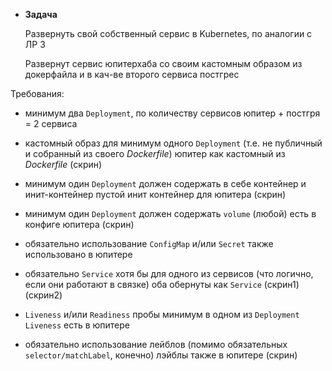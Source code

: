 - **Задача**
    
    Развернуть свой собственный сервис в Kubernetes, по аналогии с ЛР 3

    Развернут сервис юпитерхаба со своим кастомным образом из докерфайла и в кач-ве второго сервиса постгрес 

Требования:

- минимум два `Deployment`, по количеству сервисов
юпитер + постгря = 2 сервиса

- кастомный образ для минимум одного `Deployment` (т.е. не публичный и собранный из своего *Dockerfile*)
юпитер как кастомный из *Dockerfile*
(скрин)
- минимум один `Deployment` должен содержать в себе контейнер и инит-контейнер
пустой инит контейнер для юпитера
(скрин)
- минимум один `Deployment` должен содержать `volume` (любой)
есть в конфиге юпитера 
(скрин)
- обязательно использование `ConfigMap` и/или `Secret`
также использовано в юпитере 
- обязательно `Service` хотя бы для одного из сервисов (что логично, если они работают в связке)
оба обернуты как `Service` 
(скрин1)
(скрин2)
- `Liveness` и/или `Readiness` пробы минимум в одном из `Deployment`
`Liveness` есть в юпитере
- обязательно использование лейблов (помимо обязательных `selector/matchLabel`, конечно)
лэйблы также в юпитере 
(скрин)